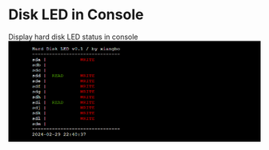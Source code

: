 # Disk LED in Console
Display hard disk LED status in console
![image](https://raw.githubusercontent.com/xiangbo3/diskled/1ad4b3ed8a9d1cddccfc8968d1d132796e108235/console.png)
